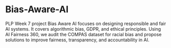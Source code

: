 # Bias-Aware-AI
PLP Week 7 project Bias Aware AI focuses on designing responsible and fair AI systems. It covers algorithmic bias, GDPR, and ethical principles. Using AI Fairness 360, we audit the COMPAS dataset for racial bias and propose solutions to improve fairness, transparency, and accountability in AI.
